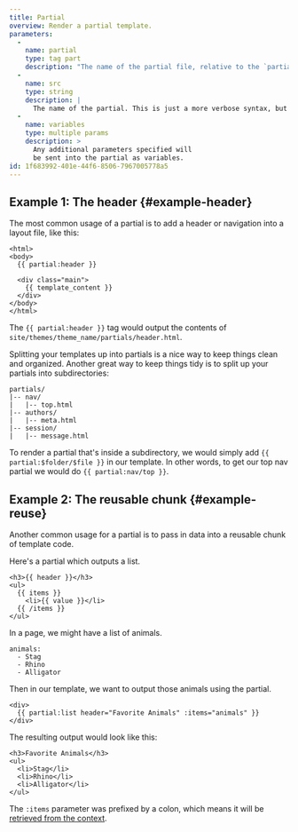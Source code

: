 ```yaml
---
title: Partial
overview: Render a partial template.
parameters:
  -
    name: partial
    type: tag part
    description: "The name of the partial file, relative to the `partials` folder. This is part of the tag, not actually a parameter. For example, you'd use `partial:list` to load the `list` partial."
  -
    name: src
    type: string
    description: |
      The name of the partial. This is just a more verbose syntax, but can allow you to use a variable for the partial name. eg. `{{ partial src="{my_partial}" }}`
  -
    name: variables
    type: multiple params
    description: >
      Any additional parameters specified will
      be sent into the partial as variables.
id: 1f683992-401e-44f6-8506-7967005778a5
---
```

## Example 1: The header {#example-header}

The most common usage of a partial is to add a header or navigation into a layout file, like this:

```
<html>
<body>
  {{ partial:header }}

  <div class="main">
    {{ template_content }}
  </div>
</body>
</html>
```

The `{{ partial:header }}` tag would output the contents of `site/themes/theme_name/partials/header.html`.  

Splitting your templates up into partials is a nice way to keep things clean and organized. Another great way to keep things tidy is to split up your partials into subdirectories:

```
partials/
|-- nav/
|   |-- top.html
|-- authors/
|   |-- meta.html
|-- session/
|   |-- message.html
```

To render a partial that's inside a subdirectory, we would simply add `{{ partial:$folder/$file }}` in our template. In other words, to get our top nav partial we would do `{{ partial:nav/top }}`.

## Example 2: The reusable chunk {#example-reuse}

Another common usage for a partial is to pass in data into a reusable chunk of template code.

Here's a partial which outputs a list.

```
<h3>{{ header }}</h3>
<ul>
  {{ items }}
    <li>{{ value }}</li>
  {{ /items }}
</ul>
```

In a page, we might have a list of animals.

``` language-yaml
animals:
  - Stag
  - Rhino
  - Alligator
```

Then in our template, we want to output those animals using the partial.

```
<div>
  {{ partial:list header="Favorite Animals" :items="animals" }}
</div>
```

The resulting output would look like this:

```
<h3>Favorite Animals</h3>
<ul>
  <li>Stag</li>
  <li>Rhino</li>
  <li>Alligator</li>
</ul>
```

The `:items` parameter was prefixed by a colon, which means it will be [retrieved from the context](/antlers#vars-in-params).
